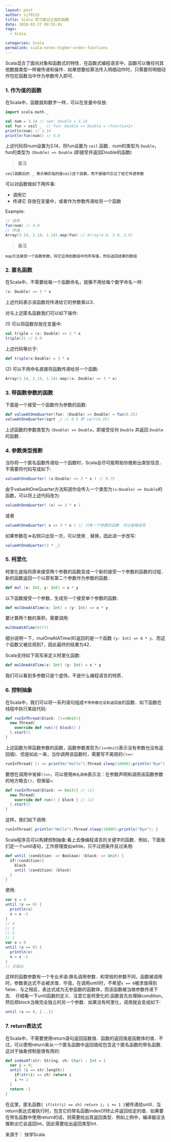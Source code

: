 ```yaml
---
layout: post
author: sjf0115
title: Scala 学习笔记之高阶函数
date: 2018-02-27 09:55:01
tags:
  - Scala

categories: Scala
permalink: scala-notes-higher-order-functions
---
```


Scala混合了面向对象和函数式的特性．在函数式编程语言中，函数可以像任何其他数据类型一样被传递和操作．如果想要给算法传入明细动作时，只需要将明细动作包在函数当中作为参数传入即可．

### 1. 作为值的函数
在Scala中，函数就和数字一样，可以在变量中存放:
```scala
import scala.math._

val num = 3.14 // num: Double = 3.14
val fun = ceil _  // fun: Double => Double = <function1>
println(num) // 3.14
println(fun(num)) // 4.0
```
上述代码将num设置为3.14，将fun设置为 `ceil` 函数．num的类型为 `Double`，fun的类型为 `(Double) => Double` (即接受并返回Double的函数)

> 备注

```
ceil函数后的 _ 表示确实指的是ceil这个函数，而不是碰巧忘记了给它传递参数
```

可以对函数做如下两件事:
- 调用它
- 传递它 存放在变量中，或者作为参数传递给另一个函数

Example:
```scala
// 调用
fun(num) // 4.0
// 传递
Array(3.14, 2.14, 1.14).map(fun) // Array(4.0, 3.0, 2.0)
```
> 备注
```
map方法接受一个函数参数，将它应用到数组中的所有值，然后返回结果的数组
```
### 2. 匿名函数

在Scala中，不需要给每一个函数命名，就像不用给每个数字命名一样:
```scala
(x: Double) => 3 * x
```
上述代码表示该函数将传递给它的参数乘以3．

对与上述匿名函数我们可以如下操作:

(1) 可以将函数存放在变量中:
```scala
val triple = (x: Double) => 3 * x
triple(2) // 6.0
```
上述代码等价于:
```scala
def triple(x:Double) = 3 * x
```
(2) 可以不用命名直接将函数传递给另一个函数:
```scala
Array(3.14, 2.14, 1.14).map((x: Double) => 3 * x)
```
### 3. 带函数参数的函数

下面是一个接受一个函数作为参数的函数:
```scala
def valueAtOneQuarter(fun: (Double) => Double) = fun(0.25)
valueAtOneQuarter(sqrt _) // 0.5 即 sqrt(0.25)
```
上述函数的参数类型为 `(Double) => Double`，即接受任何 `Double` 并返回 `Double` 的函数．

### 4. 参数类型推断

当你将一个匿名函数传递给一个函数时，Scala会尽可能帮助你推断出类型信息．不需要将代码写成如下:
```scala
valueAtOneQuarter( (x:Double) => 3 * x ) // 0.75
```
由于valueAtOneQuarter方法知道你会传入一个类型为`(x:Double) => Double`的函数，可以将上述代码改为:
```scala
valueAtOneQuarter( (x) => 3 * x )
```
或者
```scala
valueAtOneQuarter( x => 3 * x ) // 只有一个参数的函数　可以省略括号
```
如果参数在=>右侧只出现一次，可以使用 `_` 替换，因此进一步改写:
```scala
valueAtOneQuarter(3 * _)
```
### 5. 柯里化

柯里化是指将原来接受两个参数的函数变成一个新的接受一个参数的函数的过程．新的函数返回一个以原有第二个参数作为参数的函数．
```scala
def mul (x: Int, y: Int) = x * y
```
以下函数接受一个参数，生成另一个接受单个参数的函数:
```scala
def mulOneAtATime(x: Int) = (y: Int) => x * y
```
要计算两个数的乘积，需要调用:
```scala
mulOneAtATime(6)(7)
```
细分说明一下，mulOneAtATime(6)返回的是一个函数 `(y: Int) => 6 * y`．而这个函数又被应用到7，因此最终的结果为42．

Scala支持如下简写来定义柯里化函数:
```scala
def mulOneAtATime(x: Int) (y: Int) = x * y
```
我们可以看到多参数只是个虚饰，不是什么编程语言的特质．

### 6. 控制抽象

在Scala中，我们可以将一系列语句组成`不带参数也没有返回值`的函数．如下函数在线程中执行某段代码:
```scala
def runInThread(block: ()=>Unit){
  new Thread{
    override def run(){ block() }
  }.start()
}
```
上述函数为带函数参数的函数，函数参数类型为`()=>Unit`(表示没有参数也没有返回值)．但是如此一来，当你调用该函数时，需要写不美观的`()=>`:
```scala
runInThread{ () => println("Hello");Thread.sleep(10000);println("Bye");  }
```
要想在调用中省掉`()=>`，可以使用`换名调用`表示法：在参数声明和调用该函数参数的地方略去`()`，但保留`=`:
```scala
def runInThread(block: => Unit){ // (1)
  new Thread{
    override def run() { block } // (2)
  }.start()
}
```
这样，我们如下调用:
```scala
runInThread{ println("Hello");Thread.sleep(10000);println("Bye"); }
```
Scala程序员可以构建控制抽象:看上去像编程语言的关键字的函数．例如，下面我们定一个until语句，工作原理类似while，只不过把条件反过来用:
```scala
def until (condition: => Boolean) (block: => Unit) {
  if(!condition){
    block
    until (condition) (block)
  }
}
```
使用:
```scala
var x = 4
until (x == 0) {
  println(x)
  x = x -1
}
// 4
// 3
// 2
// 1
var x = 0
until (x == 0) {
  println(x)
  x = x -1
}
// 无输出
```
这样的函数参数有一个专业术语:换名调用参数．和常规的参数不同，函数被调用时，参数表达式不会被求值．毕竟，在调用until时，不希望`x == 0`被求值得到false．与之相反，表达式成为无参函数的函数体，而该函数被当做参数传递下去．
仔细看一下until函数的定义．注意它是柯里化的:函数首先处理掉condition，然后把block当做完全独立的另一个参数．如果没有柯里化，调用就会变成如下:
```scala
until (x == 0, {...})
```

### 7. return表达式

在Scala中，不需要使用return语句返回函数值．函数的返回值是函数体的值．不过，可以使用return来从一个匿名函数中返回值给包含这个匿名函数的带名函数．这对于抽象控制是很有用的:
```scala
def indexOf(str: String, ch: Char) : Int = {
  var i = 0;
  until (i == str.length){
    if(str(i) == ch) return i
    i += 1
  }
  return -1
}
```
在这里，匿名函数`{ if(str(i) == ch) return i; i += 1 }`被传递给until．当return表达式被执行时，包含它的带名函数indexOf终止并返回给定的值．如果要在带名函数中使用return的话，则需要给出其返回类型．例如上例中，编译器没法推断出它会返回Int，因此需要给出返回类型Int．


来源于： 快学Scala
